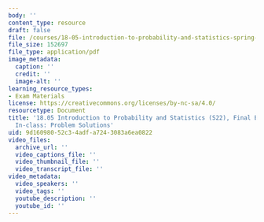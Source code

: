 ```yaml
---
body: ''
content_type: resource
draft: false
file: /courses/18-05-introduction-to-probability-and-statistics-spring-2022/mit18_05_s22_examf_rev_pset_sol.pdf
file_size: 152697
file_type: application/pdf
image_metadata:
  caption: ''
  credit: ''
  image-alt: ''
learning_resource_types:
- Exam Materials
license: https://creativecommons.org/licenses/by-nc-sa/4.0/
resourcetype: Document
title: '18.05 Introduction to Probability and Statistics (S22), Final Exam Review:
  In-class: Problem Solutions'
uid: 9d160980-52c3-4adf-a724-3083a6ea0822
video_files:
  archive_url: ''
  video_captions_file: ''
  video_thumbnail_file: ''
  video_transcript_file: ''
video_metadata:
  video_speakers: ''
  video_tags: ''
  youtube_description: ''
  youtube_id: ''
---
```

